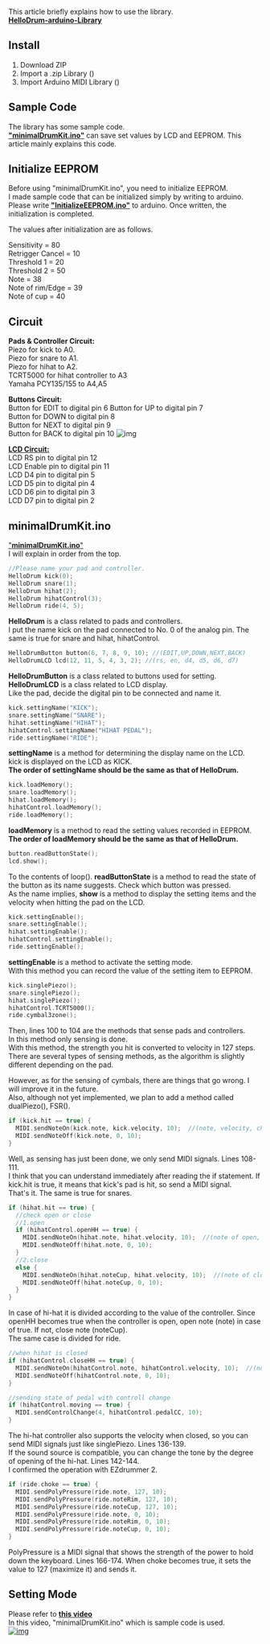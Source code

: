 This article briefly explains how to use the library.  
[**HelloDrum-arduino-Library**](https://github.com/RyoKosaka/HelloDrum-arduino-Library)


## Install

1. Download ZIP
2. Import a .zip Library ()
3. Import Arduino MIDI Library ()

## Sample Code

The library has some sample code.  
[**"minimalDrumKit.ino"**](https://github.com/RyoKosaka/HelloDrum-arduino-Library/blob/master/examples/minimalDrumKit/minimalDrumkit.ino) can save set values by LCD and EEPROM. This article mainly explains this code.  

## Initialize EEPROM

Before using "minimalDrumKit.ino", you need to initialize EEPROM.  
I made sample code that can be initialized simply by writing to arduino. Please write [**"InitializeEEPROM.ino"**](https://github.com/RyoKosaka/HelloDrum-arduino-Library/blob/master/examples/InitializeEEPROM/InitializeEEPROM.ino) to arduino. Once written, the initialization is completed.  

The values after initialization are as follows.
    
Sensitivity = 80  
Retrigger Cancel = 10  
Threshold 1 = 20  
Threshold 2 = 50  
Note = 38  
Note of rim/Edge = 39  
Note of cup = 40  

## Circuit

**Pads & Controller Circuit:**  
Piezo for kick to A0.  
Piezo for snare to A1.  
Piezo for hihat to A2.  
TCRT5000 for hihat controller to A3  
Yamaha PCY135/155 to A4,A5  

**Buttons Circuit:**  
Button for EDIT to digital pin 6
Button for UP to digital pin 7  
Button for DOWN to digital pin 8  
Button for NEXT to digital pin 9  
Button for BACK to digital pin 10
![img](https://www.arduino.cc/en/uploads/Tutorial/inputPullupButton.png)

[**LCD Circuit:**](https://www.arduino.cc/en/Tutorial/HelloWorld)  
LCD RS pin to digital pin 12  
LCD Enable pin to digital pin 11  
LCD D4 pin to digital pin 5  
LCD D5 pin to digital pin 4  
LCD D6 pin to digital pin 3  
LCD D7 pin to digital pin 2  

## minimalDrumKit.ino

["**minimalDrumKit.ino**"](https://github.com/RyoKosaka/HelloDrum-arduino-Library/blob/master/examples/minimalDrumKit/minimalDrumkit.ino)  
I will explain in order from the top.  
```cpp
//Please name your pad and controller.
HelloDrum kick(0);
HelloDrum snare(1);
HelloDrum hihat(2);
HelloDrum hihatControl(3);
HelloDrum ride(4, 5);
```  
**HelloDrum** is a class related to pads and controllers.  
I put the name kick on the pad connected to No. 0 of the analog pin. The same is true for snare and hihat, hihatControl.


  
```cpp
HelloDrumButton button(6, 7, 8, 9, 10); //(EDIT,UP,DOWN,NEXT,BACK)
HelloDrumLCD lcd(12, 11, 5, 4, 3, 2); //(rs, en, d4, d5, d6, d7)
```  
**HelloDrumButton** is a class related to buttons used for setting.  
**HelloDrumLCD** is a class related to LCD display.  
Like the pad, decide the digital pin to be connected and name it.


  
```cpp
kick.settingName("KICK");
snare.settingName("SNARE");
hihat.settingName("HIHAT");
hihatControl.settingName("HIHAT PEDAL");
ride.settingName("RIDE");
```  
**settingName** is a method for determining the display name on the LCD.  
kick is displayed on the LCD as KICK.  
**The order of settingName should be the same as that of HelloDrum.**  


  
```cpp
kick.loadMemory();
snare.loadMemory();
hihat.loadMemory();
hihatControl.loadMemory();
ride.loadMemory();
```  
**loadMemory** is a method to read the setting values recorded in EEPROM.  
**The order of loadMemory should be the same as that of HelloDrum.**  



```cpp
button.readButtonState();
lcd.show();
```  
To the contents of loop().
**readButtonState** is a method to read the state of the button as its name suggests. Check which button was pressed.  
As the name implies, **show** is a method to display the setting items and the velocity when hitting the pad on the LCD.



  
```cpp
kick.settingEnable();
snare.settingEnable();
hihat.settingEnable();
hihatControl.settingEnable();
ride.settingEnable();
```  
**settingEnable** is a method to activate the setting mode.  
With this method you can record the value of the setting item to EEPROM.  


```cpp
kick.singlePiezo();
snare.singlePiezo();
hihat.singlePiezo();
hihatControl.TCRT5000();
ride.cymbal3zone();
```  
Then, lines 100 to 104 are the methods that sense pads and controllers.  
In this method only sensing is done.  
With this method, the strength you hit is converted to velocity in 127 steps.  
There are several types of sensing methods, as the algorithm is slightly different depending on the pad.  

However, as for the sensing of cymbals, there are things that go wrong. I will improve it in the future.  
Also, although not yet implemented, we plan to add a method called dualPiezo(), FSR().  



```cpp
if (kick.hit == true) {
  MIDI.sendNoteOn(kick.note, kick.velocity, 10);  //(note, velocity, channel)
  MIDI.sendNoteOff(kick.note, 0, 10);
}
```  
Well, as sensing has just been done, we only send MIDI signals. Lines 108-111.  
I think that you can understand immediately after reading the if statement. If kick.hit is true, it means that kick's pad is hit, so send a MIDI signal.  
That's it. The same is true for snares.


```cpp
if (hihat.hit == true) {
  //check open or close
  //1.open
  if (hihatControl.openHH == true) {
    MIDI.sendNoteOn(hihat.note, hihat.velocity, 10);  //(note of open, velocity, channel)
    MIDI.sendNoteOff(hihat.note, 0, 10);
  }
  //2.close
  else {
    MIDI.sendNoteOn(hihat.noteCup, hihat.velocity, 10);  //(note of close, velocity, channel)
    MIDI.sendNoteOff(hihat.noteCup, 0, 10);
  }
}
```
In case of hi-hat it is divided according to the value of the controller.
Since openHH becomes true when the controller is open, open note (note) in case of true. If not, close note (noteCup).  
The same case is divided for ride.  

```cpp
//when hihat is closed
if (hihatControl.closeHH == true) {
  MIDI.sendNoteOn(hihatControl.note, hihatControl.velocity, 10);  //(note of pedal, velocity, channel)
  MIDI.sendNoteOff(hihatControl.note, 0, 10);
}

//sending state of pedal with controll change
if (hihatControl.moving == true) {
  MIDI.sendControlChange(4, hihatControl.pedalCC, 10);
}
```  
The hi-hat controller also supports the velocity when closed, so you can send MIDI signals just like singlePiezo. Lines 136-139.  
If the sound source is compatible, you can change the tone by the degree of opening of the hi-hat. Lines 142-144.  
I confirmed the operation with EZdrummer 2. 

```cpp
if (ride.choke == true) {
  MIDI.sendPolyPressure(ride.note, 127, 10);
  MIDI.sendPolyPressure(ride.noteRim, 127, 10);
  MIDI.sendPolyPressure(ride.noteCup, 127, 10);
  MIDI.sendPolyPressure(ride.note, 0, 10);
  MIDI.sendPolyPressure(ride.noteRim, 0, 10);
  MIDI.sendPolyPressure(ride.noteCup, 0, 10);
}
```  
PolyPressure is a MIDI signal that shows the strength of the power to hold down the keyboard. Lines 166-174.
When choke becomes true, it sets the value to 127 (maximize it) and sends it.


## Setting Mode

Please refer to [**this video**](http://www.youtube.com/watch?v=She6CrFEwQw)  
In this video, "minimalDrumKit.ino" which is sample code is used.  
[![img](http://img.youtube.com/vi/She6CrFEwQw/0.jpg)](http://www.youtube.com/watch?v=She6CrFEwQw)
